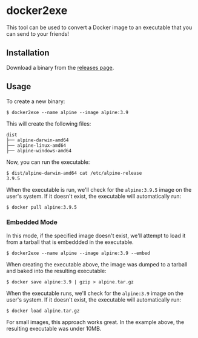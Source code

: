 # docker2exe

This tool can be used to convert a Docker image to an executable that you can send to your friends!

## Installation

Download a binary from the [releases page](https://github.com/rzane/docker2exe/releases).

## Usage

To create a new binary:

    $ docker2exe --name alpine --image alpine:3.9

This will create the following files:

    dist
    ├── alpine-darwin-amd64
    ├── alpine-linux-amd64
    ├── alpine-windows-amd64

Now, you can run the executable:

    $ dist/alpine-darwin-amd64 cat /etc/alpine-release
    3.9.5

When the executable is run, we'll check for the `alpine:3.9.5` image on the user's system. If it doesn't exist, the executable will automatically run:

    $ docker pull alpine:3.9.5

### Embedded Mode

In this mode, if the specified image doesn't exist, we'll attempt to load it from a tarball that is embeddded in the executable.

    $ docker2exe --name alpine --image alpine:3.9 --embed

When creating the executable above, the image was dumped to a tarball and baked into the resulting executable:

    $ docker save alpine:3.9 | gzip > alpine.tar.gz

When the executable runs, we'll check for the `alpine:3.9` image on the user's system. If it doesn't exist, the executable will automatically run:

    $ docker load alpine.tar.gz

For small images, this approach works great. In the example above, the resulting executable was under 10MB.
